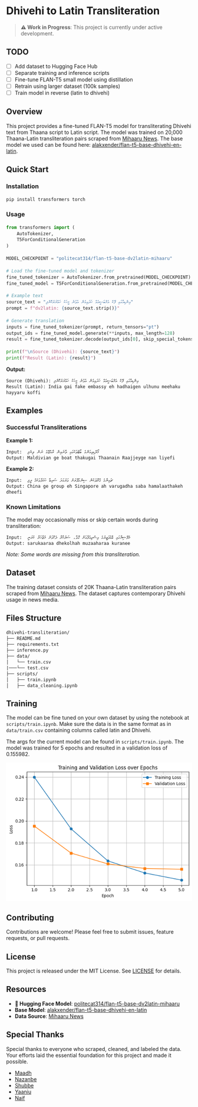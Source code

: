 # Dhivehi to Latin Transliteration

> **⚠️ Work in Progress**: This project is currently under active development.

## TODO

- [ ] Add dataset to Hugging Face Hub
- [ ] Separate training and inference scripts
- [ ] Fine-tune FLAN-T5 small model using distillation
- [ ] Retrain using larger dataset (100k samples)
- [ ] Train model in reverse (latin to dhivehi)

## Overview

This project provides a fine-tuned FLAN-T5 model for transliterating Dhivehi text from Thaana script to Latin script. The model was trained on 20,000 Thaana-Latin transliteration pairs scraped from [Mihaaru News](https://mihaaru.com). The base model we used can be found here: [alakxender/flan-t5-base-dhivehi-en-latin](https://huggingface.co/alakxender/flan-t5-base-dhivehi-en-latin).

## Quick Start

### Installation

```bash
pip install transformers torch
```

### Usage

```python
from transformers import (
    AutoTokenizer,
    T5ForConditionalGeneration
)

MODEL_CHECKPOINT = "politecat314/flan-t5-base-dv2latin-mihaaru"

# Load the fine-tuned model and tokenizer
fine_tuned_tokenizer = AutoTokenizer.from_pretrained(MODEL_CHECKPOINT)
fine_tuned_model = T5ForConditionalGeneration.from_pretrained(MODEL_CHECKPOINT)

# Example text
source_text = "އިންޑިއާގައި ފޭކް އެމްބަސީއެއް ހަދައިގެން އުޅުނު މީހަކު ހައްޔަރުކޮށްފި"
prompt = f"dv2latin: {source_text.strip()}"

# Generate translation
inputs = fine_tuned_tokenizer(prompt, return_tensors="pt")
output_ids = fine_tuned_model.generate(**inputs, max_length=128)
result = fine_tuned_tokenizer.decode(output_ids[0], skip_special_tokens=True)

print(f"\nSource (Dhivehi): {source_text}")
print(f"Result (Latin): {result}")
```

**Output:**
```
Source (Dhivehi): އިންޑިއާގައި ފޭކް އެމްބަސީއެއް ހަދައިގެން އުޅުނު މީހަކު ހައްޔަރުކޮށްފި
Result (Latin): India gai fake embassy eh hadhaigen ulhunu meehaku hayyaru koffi
```

## Examples

### Successful Transliterations

**Example 1:**
```
Input:  މޯލްޑިވިއަންގެ ބޯޓުތަކުގައި ތާނައިން ރާއްޖޭގެ ނަން ލިޔެފި
Output: Maldivian ge boat thakugai Thaanain Raajjeyge nan liyefi
```

**Example 2:**
```
Input:  ޗައިނާގެ ގްރޫޕަކުން ސިންގަޕޫރަށް ވަރުގަދަ ސައިބާ ހަމަލާތަކެއް ދީފި
Output: China ge group eh Singapore ah varugadha saba hamalaathakeh dheefi
```

### Known Limitations

The model may occasionally miss or skip certain words during transliteration:

```
Input:  މެލޭޝިޔާގައި ބޮޑުވަޒީރުގެ އިސްތިއުފާއަށް ގޮވާ، ސަރުކާރާ ދެކޮޅަށް މުޒާހަރާ ކުރަނީ
Output: sarukaaraa dhekolhah muzaaharaa kuranee
```
*Note: Some words are missing from this transliteration.*

## Dataset

The training dataset consists of 20K Thaana-Latin transliteration pairs scraped from [Mihaaru News](https://mihaaru.com). The dataset captures contemporary Dhivehi usage in news media.

## Files Structure

```
dhivehi-transliteration/
├── README.md
├── requirements.txt
├── inference.py
├── data/
│   └── train.csv
|───└── test.csv
├── scripts/
│   ├── train.ipynb
│   ├── data_cleaning.ipynb
```

## Training

The model can be fine tuned on your own dataset by using the notebook at `scripts/train.ipynb`. Make sure the data is in the same format as in `data/train.csv` containing columns called latin and Dhivehi.<br>

The args for the current model can be found in `scripts/train.ipynb`. The model was trained for 5 epochs and resulted in a validation loss of 0.155982.

![Loss Plot](static/loss.png)

## Contributing

Contributions are welcome! Please feel free to submit issues, feature requests, or pull requests.

## License

This project is released under the MIT License. See [LICENSE](LICENSE) for details.

## Resources

- **🤗 Hugging Face Model**: [politecat314/flan-t5-base-dv2latin-mihaaru](https://huggingface.co/politecat314/flan-t5-base-dv2latin-mihaaru)
- **Base Model**: [alakxender/flan-t5-base-dhivehi-en-latin](https://huggingface.co/alakxender/flan-t5-base-dhivehi-en-latin)
- **Data Source**: [Mihaaru News](https://mihaaru.com)


## Special Thanks

Special thanks to everyone who scraped, cleaned, and labeled the data. Your efforts laid the essential foundation for this project and made it possible.

- [Maadh](https://github.com/itsMaadh)
- [Nazanbe]()
- [Shubbe]()
- [Yaaniu]()
- [Naif]()